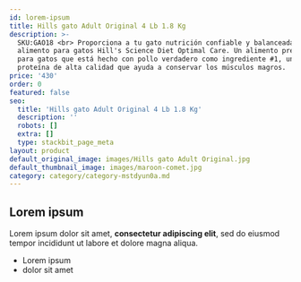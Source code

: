```yaml
---
id: lorem-ipsum
title: Hills gato Adult Original 4 Lb 1.8 Kg
description: >-
  SKU:GAO18 <br> Proporciona a tu gato nutrición confiable y balanceada con el
  alimento para gatos Hill's Science Diet Optimal Care. Un alimento premium seco
  para gatos que está hecho con pollo verdadero como ingrediente #1, una
  proteína de alta calidad que ayuda a conservar los músculos magros. 
price: '430'
order: 0
featured: false
seo:
  title: 'Hills gato Adult Original 4 Lb 1.8 Kg'
  description: ''
  robots: []
  extra: []
  type: stackbit_page_meta
layout: product
default_original_image: images/Hills gato Adult Original.jpg
default_thumbnail_image: images/maroon-comet.jpg
category: category/category-mstdyun0a.md
---
```

## Lorem ipsum

Lorem ipsum dolor sit amet, **consectetur adipiscing elit**, sed do eiusmod tempor incididunt ut labore et dolore magna aliqua.

- Lorem ipsum
- dolor sit amet